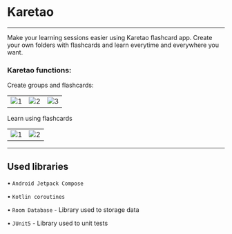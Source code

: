 # Karetao

------------------
Make your learning sessions easier using Karetao flashcard app. Create your own folders with flashcards and learn everytime and everywhere  you want.


### Karetao functions:

Create groups and flashcards:

<table style = "border: none;">
  <tr>
    <td> <img src="https://user-images.githubusercontent.com/61842320/216140389-3c503a04-3c61-4e22-b4ee-ef78bf7df5b8.jpg"  alt="1"></td>
    <td> <img src="https://user-images.githubusercontent.com/61842320/216141975-b87160b5-b3bf-471f-8759-c092bf18a2e2.jpg"  alt="2"></td>
    <td> <img src="https://user-images.githubusercontent.com/61842320/216137323-280378d8-0467-497a-ac37-926f2cb96c0b.jpg"  alt="3"></td>
  </tr> 
</table>

Learn using flashcards

<table>
  <tr>
    <td> <img src="https://user-images.githubusercontent.com/61842320/216145482-b5ded985-c52a-4a62-b750-c3f271151999.jpg" alt="1"></td>
    <td> <img src="https://user-images.githubusercontent.com/61842320/216145152-ce4432e2-0c5a-429b-9ff7-33dd9375cfbb.jpg"  alt="2"></td>
  </tr> 
</table>

----------------
## Used libraries

• `Android Jetpack Compose`
  
• `Kotlin coroutines`

• `Room Database` - Library used to storage data  

• `JUnit5` - Library used to unit tests  

